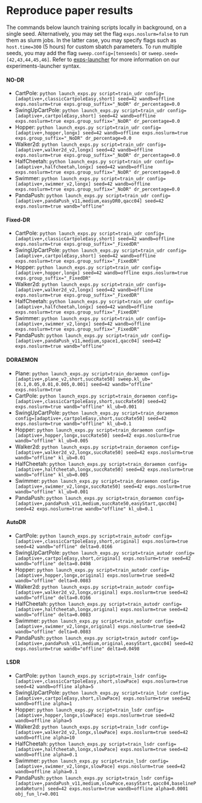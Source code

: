 # Reproduce paper results

The commands below launch training scripts locally in background, on a single seed. Alternatively, you may set the flag `exps.noslurm=false` to run them as slurm jobs. In the latter case, you may specify flags such as `host.time=300` (5 hours) for custom sbatch parameters.
To run multiple seeds, you may add the flag `sweep.config=[tenseeds]` or `sweep.seed=[42,43,44,45,46]`. Refer to [exps-launcher](exps-launcher) for more information on our experiments-launcher syntax.

#### NO-DR
  - CartPole: `python launch_exps.py script=train_udr config=[adaptive+,classicCartpoleEasy,short] seed=42 wandb=offline exps.noslurm=true exps.group_suffix="_NoDR" dr_percentage=0.0`
  - SwingUpCartPole: `python launch_exps.py script=train_udr config=[adaptive+,cartpoleEasy,short] seed=42 wandb=offline exps.noslurm=true exps.group_suffix="_NoDR" dr_percentage=0.0`
  - Hopper: `python launch_exps.py script=train_udr config=[adaptive+,hopper,longx] seed=42 wandb=offline exps.noslurm=true exps.group_suffix="_NoDR" dr_percentage=0.0`
  - Walker2d: `python launch_exps.py script=train_udr config=[adaptive+,walker2d_v2,longx] seed=42 wandb=offline exps.noslurm=true exps.group_suffix="_NoDR" dr_percentage=0.0`
  - HalfCheetah: `python launch_exps.py script=train_udr config=[adaptive+,halfcheetah,longx] seed=42 wandb=offline exps.noslurm=true exps.group_suffix="_NoDR" dr_percentage=0.0`
  - Swimmer: `python launch_exps.py script=train_udr config=[adaptive+,swimmer_v2,longx] seed=42 wandb=offline exps.noslurm=true exps.group_suffix="_NoDR" dr_percentage=0.0`
  - PandaPush: `python launch_exps.py script=train_udr config=[adaptive+,pandaPush_v11,medium,easyDR0,qacc04] seed=42 exps.noslurm=true wandb="offline"`

#### Fixed-DR
 - CartPole: `python launch_exps.py script=train_udr config=[adaptive+,classicCartpoleEasy,short] seed=42 wandb=offline exps.noslurm=true exps.group_suffix="_FixedDR"`
 - SwingUpCartPole: `python launch_exps.py script=train_udr config=[adaptive+,cartpoleEasy,short] seed=42 wandb=offline exps.noslurm=true exps.group_suffix="_FixedDR"`
 - Hopper: `python launch_exps.py script=train_udr config=[adaptive+,hopper,longx] seed=42 wandb=offline exps.noslurm=true exps.group_suffix="_FixedDR"`
 - Walker2d: `python launch_exps.py script=train_udr config=[adaptive+,walker2d_v2,longx] seed=42 wandb=offline exps.noslurm=true exps.group_suffix="_FixedDR"`
 - HalfCheetah: `python launch_exps.py script=train_udr config=[adaptive+,halfcheetah,longx] seed=42 wandb=offline exps.noslurm=true exps.group_suffix="_FixedDR"`
 - Swimmer: `python launch_exps.py script=train_udr config=[adaptive+,swimmer_v2,longx] seed=42 wandb=offline exps.noslurm=true exps.group_suffix="_FixedDR"`
 - PandaPush: `python launch_exps.py script=train_udr config=[adaptive+,pandaPush_v11,medium,space1,qacc04] seed=42 exps.noslurm=true wandb="offline"`

#### DORAEMON
- Plane: `python launch_exps.py script=train_doraemon config=[adaptive+,plane_v2,short,succRate50] sweep.kl_ub=[0.1,0.05,0.01,0.005,0.001] seed=42 wandb="offline" exps.noslurm=true`
- CartPole: `python launch_exps.py script=train_doraemon config=[adaptive+,classicCartpoleEasy,short,succRate50] seed=42 exps.noslurm=true wandb="offline" kl_ub=0.001`
- SwingUpCartPole: `python launch_exps.py script=train_doraemon config=[adaptive+,cartpoleEasy,short,succRate50] seed=42 exps.noslurm=true wandb="offline" kl_ub=0.1`
- Hopper: `python launch_exps.py script=train_doraemon config=[adaptive+,hopper,longx,succRate50] seed=42 exps.noslurm=true wandb="offline" kl_ub=0.005`
- Walker2d: `python launch_exps.py script=train_doraemon config=[adaptive+,walker2d_v2,longx,succRate50] seed=42 exps.noslurm=true wandb="offline" kl_ub=0.01`
- HalfCheetah: `python launch_exps.py script=train_doraemon config=[adaptive+,halfcheetah,longx,succRate50] seed=42 exps.noslurm=true wandb="offline" kl_ub=0.005`
- Swimmer: `python launch_exps.py script=train_doraemon config=[adaptive+,swimmer_v2,longx,succRate50] seed=42 exps.noslurm=true wandb="offline" kl_ub=0.001`
- PandaPush: `python launch_exps.py script=train_doraemon config=[adaptive+,pandaPush_v11,medium,succRate50,easyStart,qacc04] seed=42 exps.noslurm=true wandb="offline" kl_ub=0.1`

#### AutoDR
- CartPole: `python launch_exps.py script=train_autodr config=[adaptive+,classicCartpoleEasy,short,original] exps.noslurm=true seed=42 wandb="offline" delta=0.0166`
- SwingUpCartPole: `python launch_exps.py script=train_autodr config=[adaptive+,cartpoleEasy,short,original] exps.noslurm=true seed=42 wandb="offline" delta=0.0498`
- Hopper: `python launch_exps.py script=train_autodr config=[adaptive+,hopper,longx,original] exps.noslurm=true seed=42 wandb="offline" delta=0.0083`
- Walker2d: `python launch_exps.py script=train_autodr config=[adaptive+,walker2d_v2,longx,original] exps.noslurm=true seed=42 wandb="offline" delta=0.0166`
- HalfCheetah: `python launch_exps.py script=train_autodr config=[adaptive+,halfcheetah,longx,original] exps.noslurm=true seed=42 wandb="offline" delta=0.0083`
- Swimmer: `python launch_exps.py script=train_autodr config=[adaptive+,swimmer_v2,longx,original] exps.noslurm=true seed=42 wandb="offline" delta=0.0083`
- PandaPush: `python launch_exps.py script=train_autodr config=[adaptive+,pandaPush_v11,medium,original,easyStart,qacc04] seed=42 exps.noslurm=true wandb="offline" delta=0.0498`


#### LSDR
- CartPole: `python launch_exps.py script=train_lsdr config=[adaptive+,classicCartpoleEasy,short,slowPace] exps.noslurm=true seed=42 wandb=offline alpha=5`
- SwingUpCartPole: `python launch_exps.py script=train_lsdr config=[adaptive+,cartpoleEasy,short,slowPace] exps.noslurm=true seed=42 wandb=offline alpha=1`
- Hopper: `python launch_exps.py script=train_lsdr config=[adaptive+,hopper,longx,slowPace] exps.noslurm=true seed=42 wandb=offline alpha=5`
- Walker2d: `python launch_exps.py script=train_lsdr config=[adaptive+,walker2d_v2,longx,slowPace] exps.noslurm=true seed=42 wandb=offline alpha=10`
- HalfCheetah: `python launch_exps.py script=train_lsdr config=[adaptive+,halfcheetah,longx,slowPace] exps.noslurm=true seed=42 wandb=offline alpha=0.1`
- Swimmer: `python launch_exps.py script=train_lsdr config=[adaptive+,swimmer_v2,longx,slowPace] exps.noslurm=true seed=42 wandb=offline alpha=0.1`
- PandaPush: `python launch_exps.py script=train_lsdr config=[adaptive+,pandaPush_v11,medium,slowPace,easyStart,qacc04,baselinePandaReturn] seed=42 exps.noslurm=true wandb=offline alpha=0.0001 obj_fun_lr=0.001`